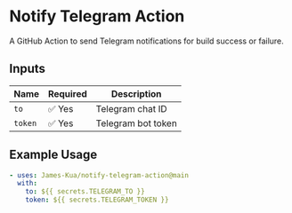 # Notify Telegram Action

A GitHub Action to send Telegram notifications for build success or failure.

## Inputs

| Name    | Required | Description        |
| ------- | -------- | ------------------ |
| `to`    | ✅ Yes    | Telegram chat ID   |
| `token` | ✅ Yes    | Telegram bot token |

## Example Usage

```yaml
- uses: James-Kua/notify-telegram-action@main
  with:
    to: ${{ secrets.TELEGRAM_TO }}
    token: ${{ secrets.TELEGRAM_TOKEN }}
